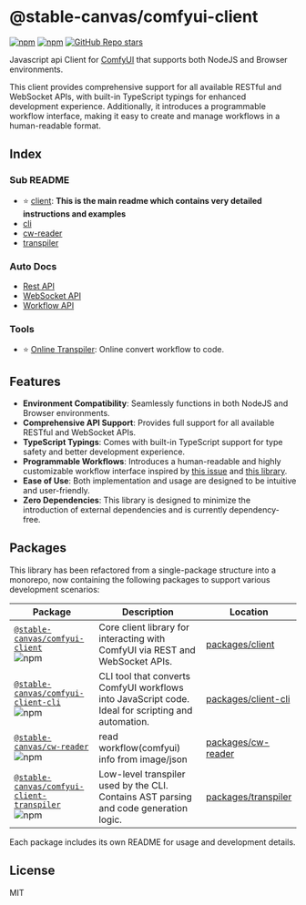 # @stable-canvas/comfyui-client

[![npm](https://img.shields.io/npm/v/@stable-canvas/comfyui-client)](https://www.npmjs.com/package/@stable-canvas/comfyui-client)
[![npm](https://img.shields.io/npm/dw/@stable-canvas/comfyui-client)](https://www.npmjs.com/package/@stable-canvas/comfyui-client)
[![GitHub Repo stars](https://img.shields.io/github/stars/StableCanvas/comfyui-client)](https://github.com/StableCanvas/comfyui-client)

Javascript api Client for [ComfyUI](https://github.com/comfyanonymous/ComfyUI) that supports both NodeJS and Browser environments.

This client provides comprehensive support for all available RESTful and WebSocket APIs, with built-in TypeScript typings for enhanced development experience. Additionally, it introduces a programmable workflow interface, making it easy to create and manage workflows in a human-readable format.

## Index

### Sub README

- ⭐ [client](./packages/client/README.md): **This is the main readme which contains very detailed instructions and examples**
- [cli](./packages/cli/README.md)
- [cw-reader](./packages/cw-reader/readme.md)
- [transpiler](./packages/transpiler/README.md)

### Auto Docs

- [Rest API](https://stablecanvas.github.io/comfyui-client/classes/Client.html)
- [WebSocket API](https://stablecanvas.github.io/comfyui-client/classes/WsClient.html)
- [Workflow API](https://stablecanvas.github.io/comfyui-client/classes/Workflow.html)

### Tools

- ⭐ [Online Transpiler](https://stablecanvas.github.io/tool-w2c/): Online convert workflow to code.

## Features

- **Environment Compatibility**: Seamlessly functions in both NodeJS and Browser environments.
- **Comprehensive API Support**: Provides full support for all available RESTful and WebSocket APIs.
- **TypeScript Typings**: Comes with built-in TypeScript support for type safety and better development experience.
- **Programmable Workflows**: Introduces a human-readable and highly customizable workflow interface inspired by [this issue](https://github.com/comfyanonymous/ComfyUI/issues/612) and [this library](https://github.com/Chaoses-Ib/ComfyScript).
- **Ease of Use**: Both implementation and usage are designed to be intuitive and user-friendly.
- **Zero Dependencies**: This library is designed to minimize the introduction of external dependencies and is currently dependency-free.

## Packages

This library has been refactored from a single-package structure into a monorepo, now containing the following packages to support various development scenarios:

| Package                                                                                                                                                                                                 | Description                                                                                        | Location                                                                                            |
| ------------------------------------------------------------------------------------------------------------------------------------------------------------------------------------------------------- | -------------------------------------------------------------------------------------------------- | --------------------------------------------------------------------------------------------------- |
| [`@stable-canvas/comfyui-client`](https://www.npmjs.com/package/@stable-canvas/comfyui-client) <br> ![npm](https://img.shields.io/npm/v/@stable-canvas/comfyui-client)                                  | Core client library for interacting with ComfyUI via REST and WebSocket APIs.                      | [packages/client](https://github.com/StableCanvas/comfyui-client/tree/main/packages/client)         |
| [`@stable-canvas/comfyui-client-cli`](https://www.npmjs.com/package/@stable-canvas/comfyui-client-cli) <br> ![npm](https://img.shields.io/npm/v/@stable-canvas/comfyui-client-cli)                      | CLI tool that converts ComfyUI workflows into JavaScript code. Ideal for scripting and automation. | [packages/client-cli](https://github.com/StableCanvas/comfyui-client/tree/main/packages/client-cli) |
| [`@stable-canvas/cw-reader`](https://www.npmjs.com/package/@stable-canvas/cw-reader) <br> ![npm](https://img.shields.io/npm/v/@stable-canvas/cw-reader)                                                 | read workflow(comfyui) info from image/json                                                        | [packages/cw-reader](https://github.com/StableCanvas/comfyui-client/tree/main/packages/cw-reader)   |
| [`@stable-canvas/comfyui-client-transpiler`](https://www.npmjs.com/package/@stable-canvas/comfyui-client-transpiler) <br> ![npm](https://img.shields.io/npm/v/@stable-canvas/comfyui-client-transpiler) | Low-level transpiler used by the CLI. Contains AST parsing and code generation logic.              | [packages/transpiler](https://github.com/StableCanvas/comfyui-client/tree/main/packages/transpiler) |

Each package includes its own README for usage and development details.

## License

MIT
